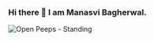 ### Hi there 👋 I am Manasvi Bagherwal.

![Open Peeps - Standing](https://github.com/Manasvie/Manasvie/assets/118369715/9260497f-8d37-4aa3-9aa2-ba61006420a7)


<!--
**Manasvie/Manasvie** is a ✨ _special_ ✨ repository because its `README.md` (this file) appears on your GitHub profile.

Here are some ideas to get you started:

- 🔭 I’m currently working on ...
- 🌱 I’m currently learning ...
- 👯 I’m looking to collaborate on ...
- 🤔 I’m looking for help with ...
- 💬 Ask me about ...
- 📫 How to reach me: ...
- 😄 Pronouns: ...
- ⚡ Fun fact: ...
-->
